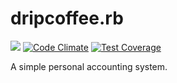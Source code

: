 # dripcoffee.rb

[![](https://api.travis-ci.org/dripcoffee/dripcoffee.rb.svg)](https://travis-ci.org/dripcoffee/dripcoffee.rb)
[![Code Climate](https://codeclimate.com/github/dripcoffee/dripcoffee.rb/badges/gpa.svg)](https://codeclimate.com/github/dripcoffee/dripcoffee.rb)
[![Test Coverage](https://codeclimate.com/github/dripcoffee/dripcoffee.rb/badges/coverage.svg)](https://codeclimate.com/github/dripcoffee/dripcoffee.rb/coverage)

A simple personal accounting system.